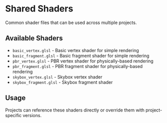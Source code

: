 # Shared Shaders

Common shader files that can be used across multiple projects.

## Available Shaders

- `basic_vertex.glsl` - Basic vertex shader for simple rendering
- `basic_fragment.glsl` - Basic fragment shader for simple rendering
- `pbr_vertex.glsl` - PBR vertex shader for physically-based rendering
- `pbr_fragment.glsl` - PBR fragment shader for physically-based rendering
- `skybox_vertex.glsl` - Skybox vertex shader
- `skybox_fragment.glsl` - Skybox fragment shader

## Usage

Projects can reference these shaders directly or override them with project-specific versions.
